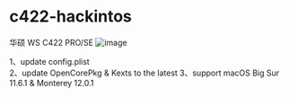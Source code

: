 # c422-hackintos
华硕 WS C422 PRO/SE
![image](https://user-images.githubusercontent.com/35752935/141431746-96f490bc-6017-481f-92a3-021aef85a18d.png)

1、update config.plist  
2、update OpenCorePkg & Kexts to the latest
3、support macOS Big Sur 11.6.1 & Monterey 12.0.1
